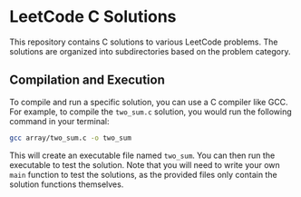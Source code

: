# LeetCode C Solutions

This repository contains C solutions to various LeetCode problems. The solutions are organized into subdirectories based on the problem category.

## Compilation and Execution

To compile and run a specific solution, you can use a C compiler like GCC. For example, to compile the `two_sum.c` solution, you would run the following command in your terminal:

```bash
gcc array/two_sum.c -o two_sum
```

This will create an executable file named `two_sum`. You can then run the executable to test the solution. Note that you will need to write your own `main` function to test the solutions, as the provided files only contain the solution functions themselves.
